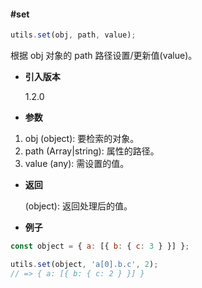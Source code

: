 #### #set

```javascript
utils.set(obj, path, value);
```

根据 obj 对象的 path 路径设置/更新值(value)。

- **引入版本**

    1.2.0

- **参数**

1. obj (object): 要检索的对象。
2. path (Array|string): 属性的路径。
3. value (any): 需设置的值。

- **返回**

    (object): 返回处理后的值。

- **例子**

```javascript
const object = { a: [{ b: { c: 3 } }] };

utils.set(object, 'a[0].b.c', 2);
// => { a: [{ b: { c: 2 } }] }
```
